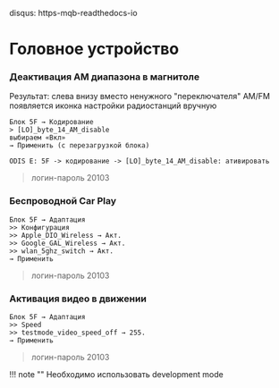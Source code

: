 disqus: https-mqb-readthedocs-io
# Головное устройство

### Деактивация AM диапазона в магнитоле

Результат: слева внизу вместо ненужного "переключателя" AM/FM появляется иконка настройки радиостанций вручную

```
Блок 5F → Кодирование
> [LO]_byte_14_AM_disable
выбираем «Вкл»
→ Применить (с перезагрузкой блока)
```
```
ODIS E: 5F -> кодирование -> [LO]_byte_14_AM_disable: ативировать
```

> логин-пароль 20103

### Беспроводной Car Play

```
Блок 5F → Адаптация
>> Конфигурация
>> Apple_DIO_Wireless → Акт.
>> Google_GAL_Wireless → Акт.
>> wlan_5ghz_switch → Акт.
→ Применить
```

> логин-пароль 20103 

### Активация видео в движении

```
Блок 5F → Адаптация
>> Speed
>> testmode_video_speed_off → 255.
→ Применить
```

> логин-пароль 20103 

!!! note ""
    Необходимо использовать development mode  